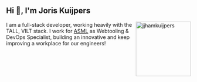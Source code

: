 ## Hi 👋, I'm Joris Kuijpers

<a href="https://github.com/jjhamkuijpers"><img src="https://github-readme-stats.vercel.app/api?username=jjhamkuijpers&show_icons=true&locale=en" align="right" height="150" alt="jjhamkuijpers" /></a>

I am a full-stack developer, working heavily with the TALL, VILT stack. I work for [ASML](https://asml.com) as Webtooling & DevOps Specialist, building an innovative and keep improving a workplace for our engineers!

